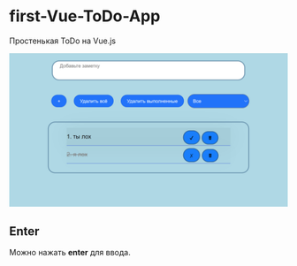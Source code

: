 # first-Vue-ToDo-App
Простенькая ToDo на Vue.js

![App](todo/img/image.png)

## Enter
Можно нажать **enter** для ввода.

